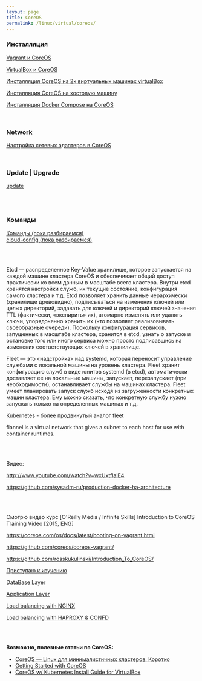 ```yaml
---
layout: page
title: CoreOS
permalink: /linux/virtual/coreos/
---
```



### Инсталляция

[Vagrant и CoreOS](/linux/virtual/coreos/installation/vagrant-coreos/)  

[VirtualBox и CoreOS](/linux/virtual/coreos/installation/virtualbox-coreos/)

[Инсталляция CoreOS на 2х виртуальных машинах virtualBox](/linux/virtual/coreos/installation/virtualbox-coreos-2-machines/)

[Инсталляция CoreOS на хостовую машину](/linux/virtual/coreos/installation/on-host-machine/)

[Инсталляция Docker Compose на CoreOS](/linux/virtual/coreos/installation/docker-compose/)


<br/>

### Network

[Настройка сетевых адаптеров в CoreOS](/linux/virtual/coreos/network/)



<br/>

### Update | Upgrade

[update](/linux/virtual/coreos/update/)


<br/><br/>

### Команды

[Команды (пока разбираемся)](/linux/virtual/coreos/commands/)  
[cloud-config (пока разбираемся)](/linux/virtual/coreos/cloud-config/)

<br/><br/>

Etcd — распределенное Key-Value хранилище, которое запускается на каждой машине кластера CoreOS и обеспечивает общий доступ практически ко всем данным в масштабе всего кластера. Внутри etcd хранятся настройки служб, их текущие состояние, конфигурация самого кластера и т.д. Etcd позволяет хранить данные иерархически (хранилище древовидно), подписываться на изменения ключей или целых директорий, задавать для ключей и директорий ключей значения TTL (фактически, «экспирить» их), атомарно изменять или удалять ключи, упорядоченно хранить их (что позволяет реализовывать своеобразные очереди). Поскольку конфигурация сервисов, запущенных в масштабе кластера, хранится в etcd, узнать о запуске и остановке того или иного сервиса можно просто подписавшись на изменения соответствующих ключей в хранилище.


Fleet — это «надстройка» над systemd, которая переносит управление службами с локальной машины на уровень кластера. Fleet хранит конфигурацию служб в виде юнитов systemd (в etcd), автоматически доставляет ее на локальные машины, запускает, перезапускает (при необходимости), останавливает службы на машинах кластера. Fleet умеет планировать запуск служб исходя из загруженности конкретных машин кластера. Ему можно сказать, что конкретную службу нужно запускать только на определенных машинах и т.д.



Kubernetes - более продвинутый аналог fleet  

flannel is a virtual network that gives a subnet to each host for use with container runtimes.

<br/><br/>


Видео:

http://www.youtube.com/watch?v=wxUxtflalE4

https://github.com/sysadm-ru/production-docker-ha-architecture


<br/><br/>

Смотрю видео курс
[O'Reilly Media / Infinite Skills] Introduction to CoreOS Training Video [2015, ENG]


https://coreos.com/os/docs/latest/booting-on-vagrant.html

https://github.com/coreos/coreos-vagrant/

https://github.com/rosskukulinski/Introduction_To_CoreOS/







[Приступаю к изучению](/linux/virtual/coreos/service-example/)  

[DataBase Layer](/linux/virtual/coreos/coreos-database-layer/)  


[Application Layer](/linux/virtual/coreos/coreos-application-layer/)

[Load balancing with NGINX](/linux/virtual/coreos/load-balancing-with-nginx/)

[Load balancing with HAPROXY & CONFD](/linux/virtual/coreos/load-balancing-with-haproxy-and-confd/)





<br/><br/>

**Возможно, полезные статьи по CoreOS:**


<ul>

<li><a href="https://habrahabr.ru/post/244585/" rel="nofollow">CoreOS — Linux для минималистичных кластеров. Коротко</a></li>

<li><a href="https://www.digitalocean.com/community/tutorial_series/getting-started-with-coreos-2" rel="nofollow">Getting Started with CoreOS</a></li>

<li><a href="http://www.currah.ca/tech/2015/10/08/kubernetes-coreos.html" rel="nofollow">CoreOS w/ Kubernetes Install Guide for VirtualBox</a></li>

</ul>
